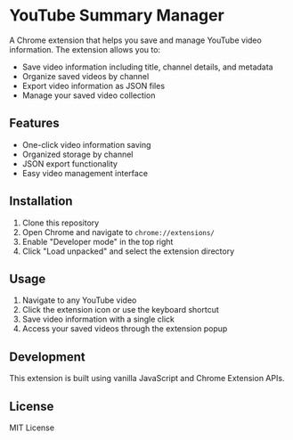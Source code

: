 # YouTube Summary Manager

A Chrome extension that helps you save and manage YouTube video information. The extension allows you to:
- Save video information including title, channel details, and metadata
- Organize saved videos by channel
- Export video information as JSON files
- Manage your saved video collection

## Features
- One-click video information saving
- Organized storage by channel
- JSON export functionality
- Easy video management interface

## Installation
1. Clone this repository
2. Open Chrome and navigate to `chrome://extensions/`
3. Enable "Developer mode" in the top right
4. Click "Load unpacked" and select the extension directory

## Usage
1. Navigate to any YouTube video
2. Click the extension icon or use the keyboard shortcut
3. Save video information with a single click
4. Access your saved videos through the extension popup

## Development
This extension is built using vanilla JavaScript and Chrome Extension APIs.

## License
MIT License 